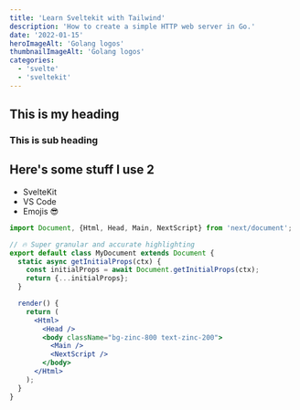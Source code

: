 ```yaml
---
title: 'Learn Sveltekit with Tailwind'
description: 'How to create a simple HTTP web server in Go.'
date: '2022-01-15'
heroImageAlt: 'Golang logos'
thumbnailImageAlt: 'Golang logos'
categories:
  - 'svelte'
  - 'sveltekit'
---
```


## This is my heading

### This is sub heading

## Here's some stuff I use 2

- SvelteKit
- VS Code
- Emojis 😎

```jsx:index.jsx
import Document, {Html, Head, Main, NextScript} from 'next/document';

// 🔥 Super granular and accurate highlighting
export default class MyDocument extends Document {
  static async getInitialProps(ctx) {
    const initialProps = await Document.getInitialProps(ctx);
    return {...initialProps};
  }

  render() {
    return (
      <Html>
        <Head />
        <body className="bg-zinc-800 text-zinc-200">
          <Main />
          <NextScript />
        </body>
      </Html>
    );
  }
}
```
